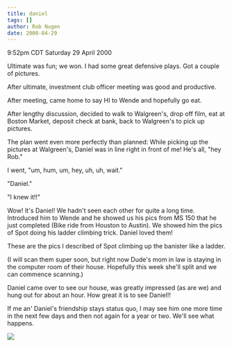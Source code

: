 ```yaml
---
title: daniel
tags: []
author: Rob Nugen
date: 2000-04-29
---
```


<title></title>
<p class=date>9:52pm CDT Saturday 29 April 2000</p>

<p>Ultimate was fun; we won.  I had some great defensive plays.  Got a
couple of pictures.

<p>After ultimate, investment club officer meeting was good and
productive.

<p>After meeting, came home to say HI to Wende and hopefully go eat.

<p>After lengthy discussion, decided to walk to Walgreen's, drop off
film, eat at Boston Market, deposit check at bank, back to Walgreen's
to pick up pictures.

<p>The plan went even more perfectly than planned: While picking up
the pictures at Walgreen's, Daniel was in line right in front of me!
He's all, "hey Rob."

<p>I went, "um, hum, um, hey, uh, uh, wait."

<p>"Daniel."

<p>"I knew it!!"

<p>Wow!  It's Daniel!  We hadn't seen each other for quite a long
time.  Introduced him to Wende and he showed us his pics from MS 150
that he just completed (Bike ride from Houston to Austin).  We showed
him the pics of Spot doing his ladder climbing trick.  Daniel loved them!

<p>These are the pics I described of Spot climbing up the banister
like a ladder.

<p>(I will scan them super soon, but right now Dude's mom in law is
staying in the computer room of their house. Hopefully this week
she'll split and we can commence scanning.)

<p>Daniel came over to see our house, was greatly impressed (as are
we) and hung out for about an hour.   How great it is to see Daniel!!

<p>If me an' Daniel's friendship stays status quo, I may see him one
more time in the next few days and then not again for a year or two.
We'll see what happens.


<p><img src='/images/rob/wL-ROB.gif'>


